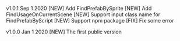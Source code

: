 
v1.0.1    Sep 1 2020
[NEW]   Add FindPrefabBySprite
[NEW]   Add FindUsageOnCurrentScene
[NEW]   Support input class name for FindPrefabByScript
[NEW]   Support npm package
[FIX]   Fix some error

v1.0.0    Jan 1 2020
[NEW]   The first public version
